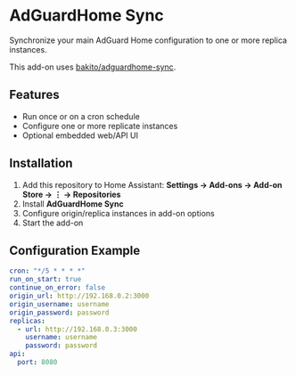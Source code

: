 # AdGuardHome Sync

Synchronize your main AdGuard Home configuration to one or more replica instances.

This add-on uses [bakito/adguardhome-sync](https://github.com/bakito/adguardhome-sync).

## Features

- Run once or on a cron schedule
- Configure one or more replicate instances
- Optional embedded web/API UI

## Installation

1. Add this repository to Home Assistant: **Settings → Add-ons → Add-on Store → ⋮ → Repositories**
2. Install **AdGuardHome Sync**
3. Configure origin/replica instances in add-on options
4. Start the add-on

## Configuration Example

```yaml
cron: "*/5 * * * *"
run_on_start: true
continue_on_error: false
origin_url: http://192.168.0.2:3000
origin_username: username
origin_password: password
replicas:
  - url: http://192.168.0.3:3000
    username: username
    password: password
api:
  port: 8080
```
